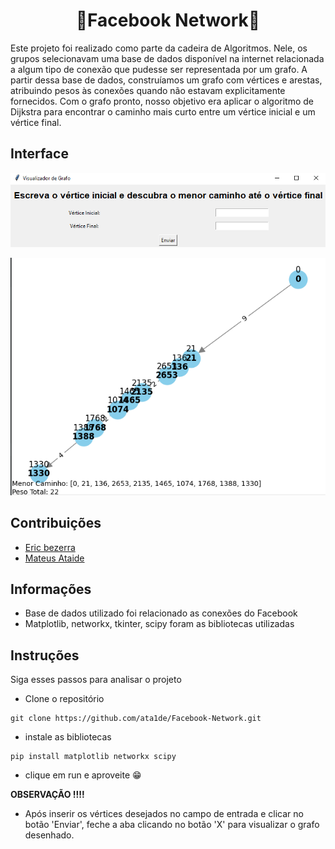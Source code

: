 
<h1 align='center'>🔷Facebook Network🔷</h1>
Este projeto foi realizado como parte da cadeira de Algoritmos. Nele, os grupos selecionavam uma base de dados disponível na internet relacionada a algum tipo de conexão que pudesse ser representada por um grafo. A partir dessa base de dados, construíamos um grafo com vértices e arestas, atribuindo pesos às conexões quando não estavam explicitamente fornecidos. Com o grafo pronto, nosso objetivo era aplicar o algoritmo de Dijkstra para encontrar o caminho mais curto entre um vértice inicial e um vértice final.


## Interface
![alt text](/assets/image.png)

![alt text](/assets/image-1.png)

## Contribuições
- <a href='https://github.com/ericlbarreto' target="_blank" >Eric bezerra</a>
- <a href='https://github.com/ata1de' target="_blank" >Mateus Ataide</a>

## Informações

- Base de dados utilizado foi relacionado as conexões do Facebook
- Matplotlib, networkx, tkinter, scipy foram as bibliotecas utilizadas

## Instruções
Siga esses passos para analisar o projeto

- Clone o repositório

```
git clone https://github.com/ata1de/Facebook-Network.git
```
- instale as bibliotecas 
```
pip install matplotlib networkx scipy
```
- clique em run e aproveite 😁


**OBSERVAÇÃO !!!!**
- Após inserir os vértices desejados no campo de entrada e clicar no botão 'Enviar', feche a aba clicando no botão 'X' para visualizar o grafo desenhado.


